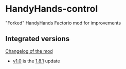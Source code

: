 # HandyHands-control
"Forked" HandyHands Factorio mod for improvements

## Integrated versions
[Changelog of the mod](https://mods.factorio.com/mod/HandyHands/changelog)

- [v1.0](https://github.com/Raymonzut/HandyHands-control/releases/tag/v1.0) is the [1.8.1](https://mods.factorio.com/mod/HandyHands/downloads) update
